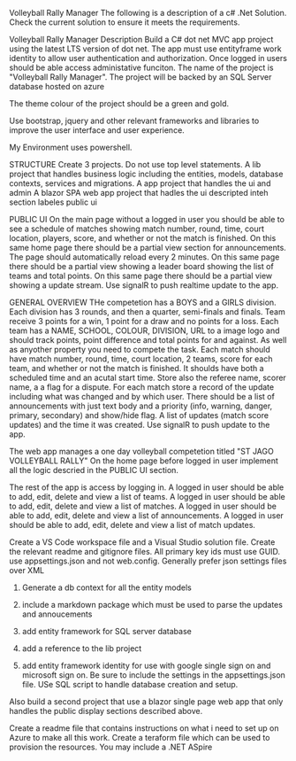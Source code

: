 Volleyball Rally Manager
The following is a description of a c# .Net Solution. Check the current solution to ensure it meets the requirements.

Volleyball Rally Manager Description
Build a C# dot net MVC app project using the latest LTS version of dot net. The app must use entityframe work identity to allow user authentication and authorization. Once logged in users should be able access administative funciton.  The name of the project is "Volleyball Rally Manager". The project will be backed by an SQL Server database hosted on azure

The theme colour of the project should be a green and gold.

Use bootstrap, jquery and other relevant frameworks and libraries to improve the user interface and user experience.

My Environment uses powershell.

STRUCTURE
Create 3 projects. Do not use top level statements.
A lib project that handles business logic including the entities, models, database contexts, services and migrations.
A app project that handles the ui and admin
A blazor SPA web app project that hadles the ui descripted inteh section labeles public ui

PUBLIC UI
On the main page without a logged in user you should be able to see a schedule of matches showing match number, round, time, court location, players, score, and whether or  not the match is finished. On this same home page there should be a partial view section for announcements. The page should automatically reload every 2 minutes.
On this same page there should be a partial view showing a leader board showing the list of teams and total points.
On this same page there should be a partial view showing a update stream.
Use signalR to push realtime update to the app.


GENERAL OVERVIEW
THe competetion has a BOYS and a GIRLS division.
Each division has 3 rounds, and then a quarter, semi-finals and finals.
Team receive 3 points for a win, 1 point for a draw and no points for a loss.
Each team has a NAME, SCHOOL, COLOUR, DIVISION, URL to a image logo and should track points, point difference and total points for and against. As well as anyother property you need to compete the task.
Each match should have match number, round, time, court location, 2 teams, score for each team, and whether or  not the match is finished. It shoulds have both a scheduled time and an acutal start time. Store also the referee name, scorer name, a a flag for a dispute.
For each match store a record of the update including what was changed and by which user.
There should be a list of announcements with just text body and a priority (info, warning, danger, primary, secondary) and show/hide flag.
A list of updates (match score updates) and the time it was created.
Use signalR to push update to the app.

The web app manages a one day volleyball competetion titled "ST JAGO VOLLEYBALL RALLY"
On the home page before logged in user  implement all the logic descried in the PUBLIC UI section.

The rest of the app is access by logging in.
A logged in user should be able to add, edit, delete and view a list of teams. 
A logged in user should be able to add, edit, delete and view a list of matches.
A logged in user should be able to add, edit, delete and view a list of announcements. 
A logged in user should be able to add, edit, delete and view a list of match updates.


Create a VS Code workspace file and a Visual Studio solution file.
Create the relevant readme and gitignore files.
All primary key ids must use GUID.
use appsettings.json and not web.config. Generally prefer json settings files over XML
1. Generate a db context for all the entity models
3. include a markdown package which must be used to parse the updates and annoucements

1. add entity framework for SQL server database
2. add a reference to the lib project
3. add entity framework identity for use with google single sign on and microsoft sign on. Be sure to include the settings in the appsettings.json file.
USe SQL script to handle database creation and setup.

Also build a second project that use a blazor single page web app that only handles the public display sections described above.

Create a readme file that contains instructions on what i need to set up on Azure to make all this work.
Create a teraform file which can be used to provision the resources.
You may include a .NET ASpire